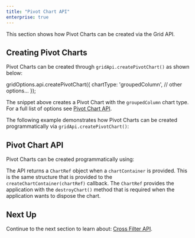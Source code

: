 ```yaml
---
title: "Pivot Chart API"
enterprise: true
---
```


This section shows how Pivot Charts can be created via the Grid API.

## Creating Pivot Charts

Pivot Charts can be created through `gridApi.createPivotChart()` as shown below:

<snippet>
gridOptions.api.createPivotChart({
    chartType: 'groupedColumn',
    // other options...
});
</snippet>

The snippet above creates a Pivot Chart with the `groupedColumn` chart type. For a full list of options see [Pivot Chart API](/integrated-charts-api-pivot-chart/#pivot-chart-api).

The following example demonstrates how Pivot Charts can be created programmatically via `gridApi.createPivotChart()`:

<grid-example title='Pivot Chart' name='pivot-chart-api' type='generated' options='{ "enterprise": true, "modules": ["clientside", "menu", "rowgrouping", "charts"], "exampleHeight": 900 }'></grid-example>

## Pivot Chart API

Pivot Charts can be created programmatically using:

<api-documentation source='grid-api/api.json' section='charts' names='["createPivotChart"]'></api-documentation>

<interface-documentation interfaceName='CreatePivotChartParams' overrideSrc='integrated-charts-api-pivot-chart/resources/chart-api.json' ></interface-documentation>

The API returns a `ChartRef` object when a `chartContainer` is provided. This is the same structure
that is provided to the `createChartContainer(chartRef)` callback. The `ChartRef` provides the application
with the `destroyChart()` method that is required when the application wants to dispose the chart.

## Next Up

Continue to the next section to learn about: [Cross Filter API](/integrated-charts-api-cross-filter-chart/).
